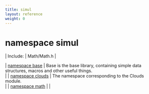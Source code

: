 ```yaml
---
title: simul
layout: reference
weight: 0
---
```

namespace simul
===

| Include: | Math/Math.h |



| [namespace base](simul/base) | Base is the base library, containing simple data structures, macros and other useful things.<br> |
| [namespace clouds](simul/clouds) | The namespace corresponding to the Clouds module.<br> |
| [namespace math](simul/math) |  |

